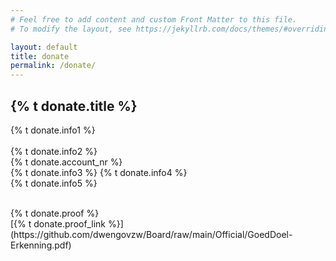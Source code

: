 ```yaml
---
# Feel free to add content and custom Front Matter to this file.
# To modify the layout, see https://jekyllrb.com/docs/themes/#overriding-theme-defaults

layout: default
title: donate
permalink: /donate/
---
```


## {% t donate.title %}

{% t donate.info1 %}<br><br>
{% t donate.info2 %}<br>
{% t donate.account_nr %}<br>
{% t donate.info3 %}
{% t donate.info4 %}<br>
{% t donate.info5 %}<br>

<br>
{% t donate.proof %}<br>
[{% t donate.proof_link %}](https://github.com/dwengovzw/Board/raw/main/Official/GoedDoel-Erkenning.pdf)